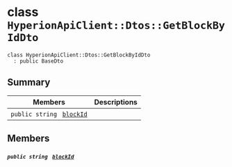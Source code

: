 # class `HyperionApiClient::Dtos::GetBlockByIdDto` 

```
class HyperionApiClient::Dtos::GetBlockByIdDto
  : public BaseDto
```

## Summary

 Members                                | Descriptions                                
----------------------------------------|---------------------------------------------
`public string ` [`blockId`](#class_hyperion_api_client_1_1_dtos_1_1_get_block_by_id_dto_1ad39d3aba569f82827daab0cf8dc957a2) | 

## Members

##### `public string ` [`blockId`](#class_hyperion_api_client_1_1_dtos_1_1_get_block_by_id_dto_1ad39d3aba569f82827daab0cf8dc957a2) 

